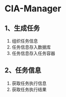 # CIA-Manager
## 1、生成任务
  1. 组织任务信息
  2. 任务信息存入数据库
  3. 任务信息存入任务容器
## 2、任务信息
  1. 获取任务执行信息
  2. 获取任务执行结果